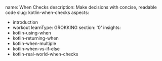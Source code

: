 name: When Checks
description: Make decisions with concise, readable code
slug: kotlin-when-checks
aspects:
  - introduction
  - workout
learnType: GROKKING
section: '0'
insights:
  - kotlin-using-when
  - kotlin-returning-when
  - kotlin-when-multiple
  - kotlin-when-vs-if-else
  - kotlin-real-world-when-checks